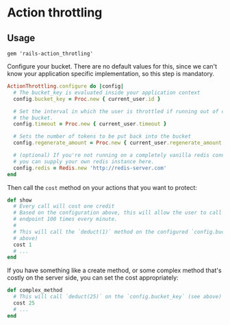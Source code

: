# Action throttling

## Usage

```
gem 'rails-action_throtling'
```

Configure your bucket. There are no default values for this, since we can't know your application specific implementation, so this step is mandatory.

```ruby
ActionThrottling.configure do |config|
  # The bucket_key is evaluated inside your application context
  config.bucket_key = Proc.new { current_user.id }

  # Set the interval in which the user is throttled if running out of credits in
  # the bucket.
  config.timeout = Proc.new { current_user.timeout }

  # Sets the number of tokens to be put back into the bucket
  config.regenerate_amount = Proc.new { current_user.regenerate_amount }

  # (optional) If you're not running on a completely vanilla redis connection,
  # you can supply your own redis instance here.
  config.redis = Redis.new 'http://redis-server.com'
end
```

Then call the `cost` method on your actions that you want to protect:

```ruby
def show
  # Every call will cost one credit
  # Based on the configuration above, this will allow the user to call this
  # endpoint 100 times every minute.
  #
  # This will call the `deduct(1)` method on the configured `config.bucket_key` (see
  # above)
  cost 1
  # ...
end
```

If you have something like a create method, or some complex method that's costly on the server side, you can set the cost appropriately:

```ruby
def complex_method
  # This will call `deduct(25)` on the `config.bucket_key` (see above)
  cost 25
  # ...
end
```
